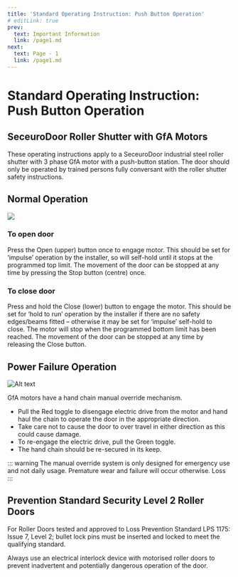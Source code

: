 ```yaml
---
title: 'Standard Operating Instruction: Push Button Operation'
# editLink: true
prev:
  text: Important Information
  link: /page1.md
next:
  text: Page - 1
  link: /page1.md
---
```


# Standard Operating Instruction: Push Button Operation

## SeceuroDoor Roller Shutter with GfA Motors

These operating instructions apply to a SeceuroDoor industrial steel roller shutter with 3 phase GfA motor with a push-button station. The door should only be operated by trained persons fully conversant with the roller shutter safety instructions.

## Normal Operation

<!-- <div class="flex w-full justify-content-center bg-blue-700"> -->
<img src="/images/controller.png"/>
<!-- </div> -->

### To open door

Press the Open (upper) button once to engage motor. This should be set for ‘impulse’ operation by the installer, so will self-hold until it stops at the programmed top limit. The movement of the door can be stopped at any time by pressing the Stop button (centre) once.

### To close door

Press and hold the Close (lower) button to engage the motor. This should be set for ‘hold to run’ operation by the installer if there are no safety edges/beams fitted – otherwise it may be set for ‘impulse’ self-hold to close. The motor will stop when the programmed bottom limit has been reached. The movement of the door can be stopped at any time by releasing the Close button.

## Power Failure Operation

![Alt text](/images/override.png)

GfA motors have a hand chain manual override mechanism.

- Pull the Red toggle to disengage electric drive from the motor and hand haul the chain to operate the door in the appropriate direction.
- Take care not to cause the door to over travel in either direction as this could cause damage.
- To re-engage the electric drive, pull the Green toggle.
- The hand chain should be re-secured in its keep.

::: warning
The manual override system is only designed for emergency use and not daily usage. Premature wear and failure will occur otherwise.
Loss
:::

## Prevention Standard Security Level 2 Roller Doors

For Roller Doors tested and approved to Loss Prevention Standard LPS 1175: Issue 7, Level 2; bullet lock pins must be inserted and locked to meet the qualifying standard.

Always use an electrical interlock device with motorised roller doors to prevent inadvertent and potentially dangerous operation of the door.
